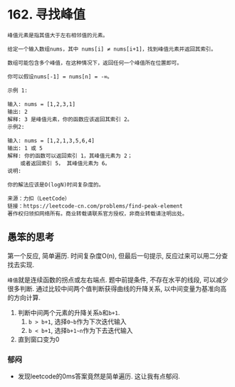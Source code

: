 # 162. 寻找峰值
```
峰值元素是指其值大于左右相邻值的元素。

给定一个输入数组nums，其中 nums[i] ≠ nums[i+1]，找到峰值元素并返回其索引。

数组可能包含多个峰值，在这种情况下，返回任何一个峰值所在位置即可。

你可以假设nums[-1] = nums[n] = -∞。

示例 1:

输入: nums = [1,2,3,1]
输出: 2
解释: 3 是峰值元素，你的函数应该返回其索引 2。
示例2:

输入: nums = [1,2,1,3,5,6,4]
输出: 1 或 5 
解释: 你的函数可以返回索引 1，其峰值元素为 2；
    或者返回索引 5， 其峰值元素为 6。
说明:

你的解法应该是O(logN)时间复杂度的。

来源：力扣（LeetCode）
链接：https://leetcode-cn.com/problems/find-peak-element
著作权归领扣网络所有。商业转载请联系官方授权，非商业转载请注明出处。
```

## 愚笨的思考

第一个反应, 简单遍历. 时间复杂度O(n), 但最后一句提示, 反应过来可以用二分查找去实现. 

`峰值`就是连续函数的拐点或左右端点. 题中前提条件, 不存在水平的线段, 可以减少很多判断. 通过比较中间两个值判断获得曲线的升降关系, 以中间变量为基准向高的方向计算.

1. 判断中间两个元素的升降关系`b`和`b+1`. 
    1. `b > b+1`, 选择`0~b`作为下次迭代输入
    2. `b < b+1`, 选择`b+1~n`作为下去迭代输入
2. 直到窗口变为0

### 郁闷
* 发现leetcode的0ms答案竟然是简单遍历. 这让我有点郁闷.



